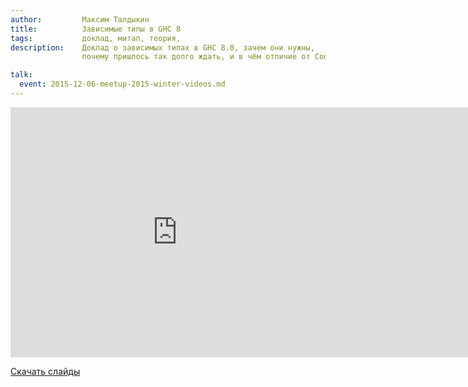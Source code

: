 ```yaml
---
author:         Максим Талдыкин
title:          Зависимые типы в GHC 8
tags:           доклад, митап, теория,
description:    Доклад о зависимых типах в GHC 8.0, зачем они нужны,
                почему пришлось так долго ждать, и в чём отличие от Coq и Idris.

talk:
  event: 2015-12-06-meetup-2015-winter-videos.md
---
```


<nobr><iframe
width="533" height="400"
src="https://www.youtube.com/embed/jww3gZwiE78"
frameborder="0" allowfullscreen></iframe><iframe
src="https://www.slideshare.net/slideshow/embed_code/key/KV6ZYkgCQNADr7"
width="476" height="400"
frameborder="0" marginwidth="0" marginheight="0" scrolling="no"
allowfullscreen></iframe></nobr>

[Скачать слайды](/files/meetup-2015-winter/3_ghc8.pdf)
